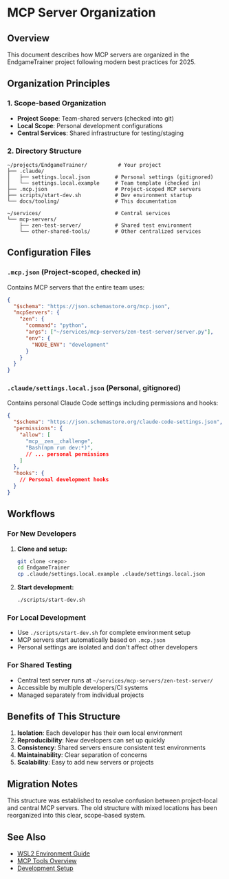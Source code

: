 # MCP Server Organization

## Overview

This document describes how MCP servers are organized in the EndgameTrainer project following modern best practices for 2025.

## Organization Principles

### 1. **Scope-based Organization**
- **Project Scope**: Team-shared servers (checked into git)
- **Local Scope**: Personal development configurations
- **Central Services**: Shared infrastructure for testing/staging

### 2. **Directory Structure**

```
~/projects/EndgameTrainer/          # Your project
├── .claude/
│   ├── settings.local.json        # Personal settings (gitignored)
│   └── settings.local.example     # Team template (checked in)
├── .mcp.json                      # Project-scoped MCP servers
├── scripts/start-dev.sh           # Dev environment startup
└── docs/tooling/                  # This documentation

~/services/                        # Central services
└── mcp-servers/
    ├── zen-test-server/           # Shared test environment
    └── other-shared-tools/        # Other centralized services
```

## Configuration Files

### `.mcp.json` (Project-scoped, checked in)
Contains MCP servers that the entire team uses:

```json
{
  "$schema": "https://json.schemastore.org/mcp.json",
  "mcpServers": {
    "zen": {
      "command": "python",
      "args": ["~/services/mcp-servers/zen-test-server/server.py"],
      "env": {
        "NODE_ENV": "development"
      }
    }
  }
}
```

### `.claude/settings.local.json` (Personal, gitignored)
Contains personal Claude Code settings including permissions and hooks:

```json
{
  "$schema": "https://json.schemastore.org/claude-code-settings.json",
  "permissions": {
    "allow": [
      "mcp__zen__challenge",
      "Bash(npm run dev:*)",
      // ... personal permissions
    ]
  },
  "hooks": {
    // Personal development hooks
  }
}
```

## Workflows

### For New Developers

1. **Clone and setup:**
   ```bash
   git clone <repo>
   cd EndgameTrainer
   cp .claude/settings.local.example .claude/settings.local.json
   ```

2. **Start development:**
   ```bash
   ./scripts/start-dev.sh
   ```

### For Local Development

- Use `./scripts/start-dev.sh` for complete environment setup
- MCP servers start automatically based on `.mcp.json`
- Personal settings are isolated and don't affect other developers

### For Shared Testing

- Central test server runs at `~/services/mcp-servers/zen-test-server/`
- Accessible by multiple developers/CI systems
- Managed separately from individual projects

## Benefits of This Structure

1. **Isolation**: Each developer has their own local environment
2. **Reproducibility**: New developers can set up quickly
3. **Consistency**: Shared servers ensure consistent test environments
4. **Maintainability**: Clear separation of concerns
5. **Scalability**: Easy to add new servers or projects

## Migration Notes

This structure was established to resolve confusion between project-local and central MCP servers. The old structure with mixed locations has been reorganized into this clear, scope-based system.

## See Also

- [WSL2 Environment Guide](../guides/wsl2.md)
- [MCP Tools Overview](mcp-overview.md)
- [Development Setup](../../CLAUDE.md)